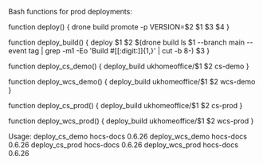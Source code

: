 Bash functions for prod deployments:

function deploy() {
    drone build promote -p VERSION=$2 $1 $3 $4
}
 
function deploy_build() {
    deploy $1 $2 $(drone build ls $1 --branch main --event tag | grep -m1 -Eo 'Build #[[:digit:]]{1,}' | cut -b 8-) $3
}

function deploy_cs_demo() {
    deploy_build ukhomeoffice/$1 $2 cs-demo
}

function deploy_wcs_demo() {
    deploy_build ukhomeoffice/$1 $2 wcs-demo
}

function deploy_cs_prod() {
    deploy_build ukhomeoffice/$1 $2 cs-prod
}

function deploy_wcs_prod() {
    deploy_build ukhomeoffice/$1 $2 wcs-prod
}

Usage:
deploy_cs_demo hocs-docs 0.6.26
deploy_wcs_demo hocs-docs 0.6.26
deploy_cs_prod hocs-docs 0.6.26
deploy_wcs_prod hocs-docs 0.6.26
